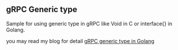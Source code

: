 gRPC Generic type
---
Sample for using generic type in gRPC like Void in C or interface{} in Golang.

you may read my blog for detail
[gRPC generic type in Golang](https://tommady.github.io/2016/07/25/grpc-generic-type-in-golang/)
